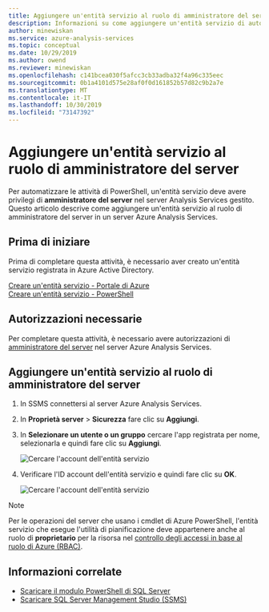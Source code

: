 ```yaml
---
title: Aggiungere un'entità servizio al ruolo di amministratore del server Azure Analysis Services | Microsoft Docs
description: Informazioni su come aggiungere un'entità servizio di automazione al ruolo di amministratore del server
author: minewiskan
ms.service: azure-analysis-services
ms.topic: conceptual
ms.date: 10/29/2019
ms.author: owend
ms.reviewer: minewiskan
ms.openlocfilehash: c141bcea030f5afcc3cb33adba32f4a96c335eec
ms.sourcegitcommit: 0b1a4101d575e28af0f0d161852b57d82c9b2a7e
ms.translationtype: MT
ms.contentlocale: it-IT
ms.lasthandoff: 10/30/2019
ms.locfileid: "73147392"
---
```

# <a name="add-a-service-principal-to-the-server-administrator-role"></a>Aggiungere un'entità servizio al ruolo di amministratore del server 

 Per automatizzare le attività di PowerShell, un'entità servizio deve avere privilegi di **amministratore del server** nel server Analysis Services gestito. Questo articolo descrive come aggiungere un'entità servizio al ruolo di amministratore del server in un server Azure Analysis Services.

## <a name="before-you-begin"></a>Prima di iniziare
Prima di completare questa attività, è necessario aver creato un'entità servizio registrata in Azure Active Directory.

[Creare un'entità servizio - Portale di Azure](../active-directory/develop/howto-create-service-principal-portal.md)   
[Creare un'entità servizio - PowerShell](../active-directory/develop/howto-authenticate-service-principal-powershell.md)

## <a name="required-permissions"></a>Autorizzazioni necessarie
Per completare questa attività, è necessario avere autorizzazioni di [amministratore del server](analysis-services-server-admins.md) nel server Azure Analysis Services. 

## <a name="add-service-principal-to-server-administrators-role"></a>Aggiungere un'entità servizio al ruolo di amministratore del server

1. In SSMS connettersi al server Azure Analysis Services.
2. In **Proprietà server** > **Sicurezza** fare clic su **Aggiungi**.
3. In **Selezionare un utente o un gruppo** cercare l'app registrata per nome, selezionarla e quindi fare clic su **Aggiungi**.

    ![Cercare l'account dell'entità servizio](./media/analysis-services-addservprinc-admins/aas-add-sp-ssms-picker.png)

4. Verificare l'ID account dell'entità servizio e quindi fare clic su **OK**.
    
    ![Cercare l'account dell'entità servizio](./media/analysis-services-addservprinc-admins/aas-add-sp-ssms-add.png)


> [!NOTE]
> Per le operazioni del server che usano i cmdlet di Azure PowerShell, l'entità servizio che esegue l'utilità di pianificazione deve appartenere anche al ruolo di **proprietario** per la risorsa nel [controllo degli accessi in base al ruolo di Azure (RBAC)](../role-based-access-control/overview.md). 

## <a name="related-information"></a>Informazioni correlate

* [Scaricare il modulo PowerShell di SQL Server](https://docs.microsoft.com/sql/ssms/download-sql-server-ps-module)   
* [Scaricare SQL Server Management Studio (SSMS)](https://docs.microsoft.com/sql/ssms/download-sql-server-management-studio-ssms)   



